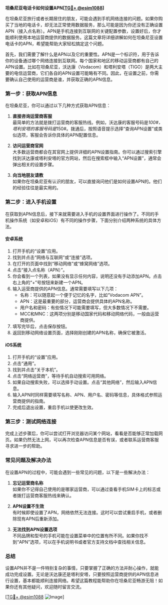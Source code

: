 **坦桑尼亚电话卡如何设置APN[[TG💪+ @esim1088](https://t.me/s/esim1088)]**

在坦桑尼亚旅行或者长期居住的朋友，可能会遇到手机网络连接的问题。如果你购买了当地的电话卡，却无法正常使用数据服务，那么可能是因为你还没有正确设置APN（接入点名称）。APN是手机连接到互联网的关键配置参数，设置好后，你才能顺利使用本地运营商提供的数据服务。这篇文章将详细讲解如何在坦桑尼亚设置电话卡的APN，希望能帮助大家轻松搞定这个问题。

首先，我们需要了解什么是APN以及它的重要性。APN是一个标识符，用于告诉你的设备通过哪个网络连接到互联网。每个国家和地区的移动运营商都有自己的APN设置。比如在坦桑尼亚，沃达康（Vodacom）和塔利安塔（TIGO）是两大主要的电信运营商，它们各自的APN设置可能略有不同。因此，在设置之前，你需要确认自己使用的运营商是谁，并获取正确的APN信息。

### **第一步：获取APN信息**
在坦桑尼亚，你可以通过以下几种方式获取APN信息：
1. **直接咨询运营商客服**  
   最简单的方法就是拨打运营商的客服热线。例如，沃达康的客服号码是*100#，塔利安塔的客服号码是*150#。拨通后，按照语音提示选择“查询APN设置”或类似选项，客服会告诉你具体的APN配置信息。
   
2. **访问运营商官网**  
   大多数运营商都会在其官网上提供详细的APN设置指南。你可以通过搜索引擎找到沃达康或塔利安塔的官方网站，然后在搜索框中输入“APN设置”，通常会弹出相关的设置步骤。

3. **向当地朋友请教**  
   如果你在坦桑尼亚有认识的朋友，可以直接询问他们是如何设置APN的。他们的经验往往是最实用的。

### **第二步：进入手机设置**
在获取到APN信息后，接下来就需要进入手机的设置界面进行操作了。不同的手机操作系统（如安卓和iOS）有不同的操作步骤，下面分别介绍两种系统的具体方法。

#### **安卓系统**
1. 打开手机的“设置”应用。
2. 找到并点击“网络与互联网”或“连接”选项。
3. 在打开的页面中找到“移动网络”或“蜂窝网络”选项。
4. 点击“接入点名称（APN）”。
5. 你会看到一个列表，如果没有显示任何内容，说明还没有手动添加APN。点击右上角的“+”号按钮来新建一个APN。
6. 输入运营商提供的APN信息。通常需要填写以下几项：
   - 名称：可以随意起一个便于记忆的名字，比如“Vodacom APN”。
   - APN：这是最重要的部分，运营商会提供具体的APN名称。
   - 用户名和密码：有些情况下可能需要填写，但大多数情况下不需要。
   - MCC和MNC：这两项分别是移动国家代码和移动网络代码，一般由运营商提供。
7. 填写完毕后，点击保存按钮。
8. 返回到移动网络设置页面，选择刚刚创建的APN名称，确保它被激活。

#### **iOS系统**
1. 打开手机的“设置”应用。
2. 点击“通用”。
3. 找到并点击“关于本机”。
4. 点击“网络运营商”，等待手机自动搜索可用网络。
5. 如果自动搜索失败，可以选择手动设置。点击“其他网络”，然后输入APN信息。
6. 输入APN时同样需要填写名称、APN、用户名、密码等信息，具体格式参照运营商提供的指南。
7. 完成后退出设置，重启手机以使更改生效。

### **第三步：测试网络连接**
完成上述步骤后，你可以尝试打开浏览器访问某个网站，看看是否能够正常加载网页。如果仍然无法上网，可以再次检查APN信息是否有误，或者联系运营商客服寻求进一步的帮助。

### **常见问题及解决办法**
在设置APN的过程中，可能会遇到一些常见的问题，以下是一些解决办法：

1. **忘记运营商名称**  
   如果你不记得自己使用的是哪家运营商，可以通过查看手机SIM卡上的标志或者拨打运营商客服热线来确认。

2. **APN设置不生效**  
   有时候即使设置了APN，网络依然无法连接。这时可以尝试重启手机，或者删除现有APN后重新添加。

3. **无法找到APN设置选项**  
   不同品牌和型号的手机可能在设置菜单中的位置有所不同。如果你找不到“APN”选项，可以在手机说明书或者官方支持文档中查找相关信息。

### **总结**
设置APN并不是一件特别复杂的事情，只要掌握了正确的方法并耐心操作，就能成功完成设置。无论是沃达康还是塔利安塔，只要按照运营商提供的APN信息进行设置，基本都能顺利连接网络。希望这篇教程能帮助你在坦桑尼亚畅游无阻！如果你还有其他疑问，欢迎随时留言交流。

[[TG💪+ @esim1088](https://t.me/s/esim1088) ![Image](https://i.postimg.cc/4NQfJmqS/Snipaste-2025-05-13-00-14-12.png)]